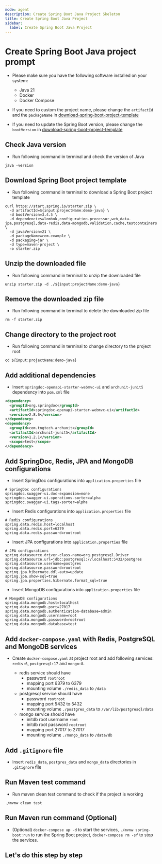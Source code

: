 ```yaml
---
mode: agent
description: Create Spring Boot Java Project Skeleton
title: Create Spring Boot Java Project
sidebar:
  label: Create Spring Boot Java Project
---
```


# Create Spring Boot Java project prompt

- Please make sure you have the following software installed on your system:

  - Java 21
  - Docker
  - Docker Compose

- If you need to custom the project name, please change the `artifactId` and the `packageName` in [download-spring-boot-project-template](./create-spring-boot-java-project.prompt.md#download-spring-boot-project-template)

- If you need to update the Spring Boot version, please change the `bootVersion` in [download-spring-boot-project-template](./create-spring-boot-java-project.prompt.md#download-spring-boot-project-template)

## Check Java version

- Run following command in terminal and check the version of Java

```shell
java -version
```

## Download Spring Boot project template

- Run following command in terminal to download a Spring Boot project template

```shell
curl https://start.spring.io/starter.zip \
  -d artifactId=${input:projectName:demo-java} \
  -d bootVersion=3.4.5 \
  -d dependencies=lombok,configuration-processor,web,data-jpa,postgresql,data-redis,data-mongodb,validation,cache,testcontainers \
  -d javaVersion=21 \
  -d packageName=com.example \
  -d packaging=jar \
  -d type=maven-project \
  -o starter.zip
```

## Unzip the downloaded file

- Run following command in terminal to unzip the downloaded file

```shell
unzip starter.zip -d ./${input:projectName:demo-java}
```

## Remove the downloaded zip file

- Run following command in terminal to delete the downloaded zip file

```shell
rm -f starter.zip
```

## Change directory to the project root

- Run following command in terminal to change directory to the project root

```shell
cd ${input:projectName:demo-java}
```

## Add additional dependencies

- Insert `springdoc-openapi-starter-webmvc-ui` and `archunit-junit5` dependency into `pom.xml` file

```xml
<dependency>
  <groupId>org.springdoc</groupId>
  <artifactId>springdoc-openapi-starter-webmvc-ui</artifactId>
  <version>2.8.6</version>
</dependency>
<dependency>
  <groupId>com.tngtech.archunit</groupId>
  <artifactId>archunit-junit5</artifactId>
  <version>1.2.1</version>
  <scope>test</scope>
</dependency>
```

## Add SpringDoc, Redis, JPA and MongoDB configurations

- Insert SpringDoc configurations into `application.properties` file

```properties
# SpringDoc configurations
springdoc.swagger-ui.doc-expansion=none
springdoc.swagger-ui.operations-sorter=alpha
springdoc.swagger-ui.tags-sorter=alpha
```

- Insert Redis configurations into `application.properties` file

```properties
# Redis configurations
spring.data.redis.host=localhost
spring.data.redis.port=6379
spring.data.redis.password=rootroot
```

- Insert JPA configurations into `application.properties` file

```properties
# JPA configurations
spring.datasource.driver-class-name=org.postgresql.Driver
spring.datasource.url=jdbc:postgresql://localhost:5432/postgres
spring.datasource.username=postgres
spring.datasource.password=rootroot
spring.jpa.hibernate.ddl-auto=update
spring.jpa.show-sql=true
spring.jpa.properties.hibernate.format_sql=true
```

- Insert MongoDB configurations into `application.properties` file

```properties
# MongoDB configurations
spring.data.mongodb.host=localhost
spring.data.mongodb.port=27017
spring.data.mongodb.authentication-database=admin
spring.data.mongodb.username=root
spring.data.mongodb.password=rootroot
spring.data.mongodb.database=test
```

## Add `docker-compose.yaml` with Redis, PostgreSQL and MongoDB services

- Create `docker-compose.yaml` at project root and add following services: `redis:6`, `postgresql:17` and `mongo:8`.

  - redis service should have
    - password `rootroot`
    - mapping port 6379 to 6379
    - mounting volume `./redis_data` to `/data`
  - postgresql service should have
    - password `rootroot`
    - mapping port 5432 to 5432
    - mounting volume `./postgres_data` to `/var/lib/postgresql/data`
  - mongo service should have
    - initdb root username `root`
    - initdb root password `rootroot`
    - mapping port 27017 to 27017
    - mounting volume `./mongo_data` to `/data/db`

## Add `.gitignore` file

- Insert `redis_data`, `postgres_data` and `mongo_data` directories in `.gitignore` file

## Run Maven test command

- Run maven clean test command to check if the project is working

```shell
./mvnw clean test
```

## Run Maven run command (Optional)

- (Optional) `docker-compose up -d` to start the services, `./mvnw spring-boot:run` to run the Spring Boot project, `docker-compose rm -sf` to stop the services.

## Let's do this step by step

